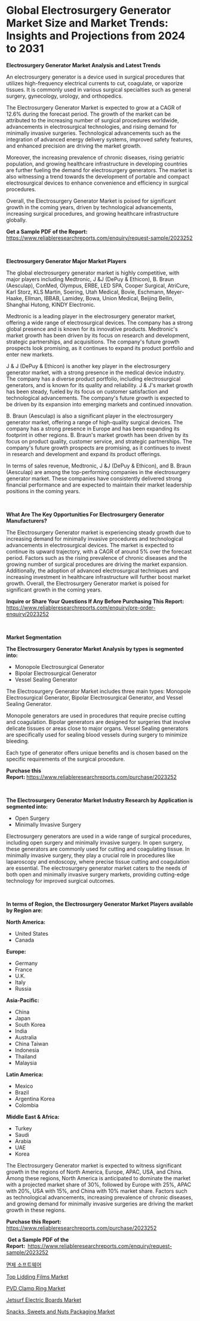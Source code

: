 <p><h1>Global Electrosurgery Generator Market Size and Market Trends: Insights and Projections from 2024 to 2031</h1></p><p><strong>Electrosurgery Generator Market Analysis and Latest Trends</strong></p>
<p><p>An electrosurgery generator is a device used in surgical procedures that utilizes high-frequency electrical currents to cut, coagulate, or vaporize tissues. It is commonly used in various surgical specialties such as general surgery, gynecology, urology, and orthopedics.</p><p>The Electrosurgery Generator Market is expected to grow at a CAGR of 12.6% during the forecast period. The growth of the market can be attributed to the increasing number of surgical procedures worldwide, advancements in electrosurgical technologies, and rising demand for minimally invasive surgeries. Technological advancements such as the integration of advanced energy delivery systems, improved safety features, and enhanced precision are driving the market growth.</p><p>Moreover, the increasing prevalence of chronic diseases, rising geriatric population, and growing healthcare infrastructure in developing countries are further fueling the demand for electrosurgery generators. The market is also witnessing a trend towards the development of portable and compact electrosurgical devices to enhance convenience and efficiency in surgical procedures.</p><p>Overall, the Electrosurgery Generator Market is poised for significant growth in the coming years, driven by technological advancements, increasing surgical procedures, and growing healthcare infrastructure globally.</p></p>
<p><strong>Get a Sample PDF of the Report:&nbsp;</strong> <a href="https://www.reliableresearchreports.com/enquiry/request-sample/2023252">https://www.reliableresearchreports.com/enquiry/request-sample/2023252</a></p>
<p>&nbsp;</p>
<p><strong>Electrosurgery Generator Major Market Players</strong></p>
<p><p>The global electrosurgery generator market is highly competitive, with major players including Medtronic, J &J (DePuy & Ethicon), B. Braun (Aesculap), ConMed, Olympus, ERBE, LED SPA, Cooper Surgical, AtriCure, Karl Storz, KLS Martin, Soering, Utah Medical, Bovie, Eschmann, Meyer-Haake, Ellman, IBBAB, Lamidey, Bowa, Union Medical, Beijing Beilin, Shanghai Hutong, KINDY Electronic.</p><p>Medtronic is a leading player in the electrosurgery generator market, offering a wide range of electrosurgical devices. The company has a strong global presence and is known for its innovative products. Medtronic's market growth has been driven by its focus on research and development, strategic partnerships, and acquisitions. The company's future growth prospects look promising, as it continues to expand its product portfolio and enter new markets.</p><p>J & J (DePuy & Ethicon) is another key player in the electrosurgery generator market, with a strong presence in the medical device industry. The company has a diverse product portfolio, including electrosurgical generators, and is known for its quality and reliability. J & J's market growth has been steady, fueled by its focus on customer satisfaction and technological advancements. The company's future growth is expected to be driven by its expansion into emerging markets and continued innovation.</p><p>B. Braun (Aesculap) is also a significant player in the electrosurgery generator market, offering a range of high-quality surgical devices. The company has a strong presence in Europe and has been expanding its footprint in other regions. B. Braun's market growth has been driven by its focus on product quality, customer service, and strategic partnerships. The company's future growth prospects are promising, as it continues to invest in research and development and expand its product offerings.</p><p>In terms of sales revenue, Medtronic, J &J (DePuy & Ethicon), and B. Braun (Aesculap) are among the top-performing companies in the electrosurgery generator market. These companies have consistently delivered strong financial performance and are expected to maintain their market leadership positions in the coming years.</p></p>
<p>&nbsp;</p>
<p><strong>What Are The Key Opportunities For Electrosurgery Generator Manufacturers?</strong></p>
<p><p>The Electrosurgery Generator market is experiencing steady growth due to increasing demand for minimally invasive procedures and technological advancements in electrosurgical devices. The market is expected to continue its upward trajectory, with a CAGR of around 5% over the forecast period. Factors such as the rising prevalence of chronic diseases and the growing number of surgical procedures are driving the market expansion. Additionally, the adoption of advanced electrosurgical techniques and increasing investment in healthcare infrastructure will further boost market growth. Overall, the Electrosurgery Generator market is poised for significant growth in the coming years.</p></p>
<p><strong>Inquire or Share Your Questions If Any Before Purchasing This Report:</strong> <a href="https://www.reliableresearchreports.com/enquiry/pre-order-enquiry/2023252">https://www.reliableresearchreports.com/enquiry/pre-order-enquiry/2023252</a></p>
<p>&nbsp;</p>
<p><strong>Market Segmentation</strong></p>
<p><strong>The Electrosurgery Generator Market Analysis by types is segmented into:</strong></p>
<p><ul><li>Monopole Electrosurgical Generator</li><li>Bipolar Electrosurgical Generator</li><li>Vessel Sealing Generator</li></ul></p>
<p><p>The Electrosurgery Generator Market includes three main types: Monopole Electrosurgical Generator, Bipolar Electrosurgical Generator, and Vessel Sealing Generator. </p><p>Monopole generators are used in procedures that require precise cutting and coagulation. Bipolar generators are designed for surgeries that involve delicate tissues or areas close to major organs. Vessel Sealing generators are specifically used for sealing blood vessels during surgery to minimize bleeding.</p><p>Each type of generator offers unique benefits and is chosen based on the specific requirements of the surgical procedure.</p></p>
<p><strong>Purchase this Report:&nbsp;</strong><a href="https://www.reliableresearchreports.com/purchase/2023252">https://www.reliableresearchreports.com/purchase/2023252</a></p>
<p>&nbsp;</p>
<p><strong>The Electrosurgery Generator Market Industry Research by Application is segmented into:</strong></p>
<p><ul><li>Open Surgery</li><li>Minimally Invasive Surgery</li></ul></p>
<p><p>Electrosurgery generators are used in a wide range of surgical procedures, including open surgery and minimally invasive surgery. In open surgery, these generators are commonly used for cutting and coagulating tissue. In minimally invasive surgery, they play a crucial role in procedures like laparoscopy and endoscopy, where precise tissue cutting and coagulation are essential. The electrosurgery generator market caters to the needs of both open and minimally invasive surgery markets, providing cutting-edge technology for improved surgical outcomes.</p></p>
<p>&nbsp;</p>
<p><strong>In terms of Region, the Electrosurgery Generator Market Players available by Region are:</strong></p>
<p>
    <p> <strong> North America: </strong>
        <ul>
            <li>United States</li>
            <li>Canada</li>
        </ul>
        </p> 
    <p> <strong> Europe: </strong>
        <ul>
            <li>Germany</li>
            <li>France</li>
            <li>U.K.</li>
            <li>Italy</li>
            <li>Russia</li>
        </ul>
        </p> 
    <p> <strong> Asia-Pacific: </strong>
        <ul>
            <li>China</li>
            <li>Japan</li>
            <li>South Korea</li>
            <li>India</li>
            <li>Australia</li>
            <li>China Taiwan</li>
            <li>Indonesia</li>
            <li>Thailand</li>
            <li>Malaysia</li>
        </ul>
        </p> 
    <p> <strong> Latin America: </strong>
        <ul>
            <li>Mexico</li>
            <li>Brazil</li>
            <li>Argentina Korea</li>
            <li>Colombia</li>
        </ul>
        </p> 
    <p> <strong> Middle East & Africa: </strong>
        <ul>
            <li>Turkey</li>
            <li>Saudi</li>
            <li>Arabia</li>
            <li>UAE</li>
            <li>Korea</li>
        </ul>
    </p>
    </p>
<p><p>The Electrosurgery Generator market is expected to witness significant growth in the regions of North America, Europe, APAC, USA, and China. Among these regions, North America is anticipated to dominate the market with a projected market share of 30%, followed by Europe with 25%, APAC with 20%, USA with 15%, and China with 10% market share. Factors such as technological advancements, increasing prevalence of chronic diseases, and growing demand for minimally invasive surgeries are driving the market growth in these regions.</p></p>
<p><strong>Purchase this Report: </strong><a href="https://www.reliableresearchreports.com/purchase/2023252">https://www.reliableresearchreports.com/purchase/2023252</a></p>
<p>&nbsp;<strong>Get a Sample PDF of the Report:&nbsp;&nbsp;</strong><a href="https://www.reliableresearchreports.com/enquiry/request-sample/2023252">https://www.reliableresearchreports.com/enquiry/request-sample/2023252</a></p>
<p><strong></strong></p>
<p><p><a href="https://medium.com/@kennyhtyeller0787/%EB%A9%B4%EC%A0%9C-%EC%86%8C%ED%94%84%ED%8A%B8%EC%9B%A8%EC%96%B4-%EC%8B%9C%EC%9E%A5-%EB%B6%84%EC%84%9D-cagr-%EC%8B%9C%EC%9E%A5-%EC%84%B8%EB%B6%84%ED%99%94-%EB%B0%8F-%EA%B8%80%EB%A1%9C%EB%B2%8C-%EC%82%B0%EC%97%85-%EA%B0%9C%EC%9A%94-4caf54924dc8">면제 소프트웨어</a></p><p><a href="https://unruly-ladybug-44b.notion.site/Top-Lidding-Films-Market-Size-2024-2031-Global-Industrial-Analysis-Key-Geographical-Regions-Mark-aa6f89c142b64dcb8a217ec70488921c">Top Lidding Films Market</a></p><p><a href="https://view.publitas.com/reportprime-1/pvd-clamp-ring-market-challenges-opportunities-and-growth-drivers-and-major-market-players-forecasted-for-period-from-2024-2031/">PVD Clamp Ring Market</a></p><p><a href="https://view.publitas.com/reportprime-1/jetsurf-electric-boards-market-insights-market-players-and-forecast-till-2031/">Jetsurf Electric Boards Market</a></p><p><a href="https://shimmer-gardenia-37a.notion.site/Snacks-Sweets-and-Nuts-Packaging-Market-Growth-Market-Trends-COVID-19-Impact-and-Forecasts-for-p-03e37e6c9e8e4a2fbde4cb6f58c779c4">Snacks, Sweets and Nuts Packaging Market</a></p></p>